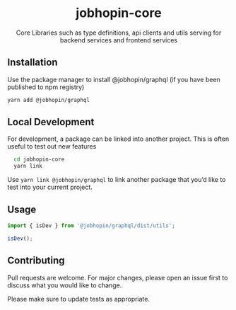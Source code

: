 <div align="center">
  <h1>jobhopin-core</h1>
  <p>Core Libraries such as type definitions, api clients and utils serving for backend services and frontend services</p>
  </div>
</div>

## Installation

Use the package manager to install @jobhopin/graphql (if you have been published to npm registry)

```bash
yarn add @jobhopin/graphql
```

## Local Development
For development, a package can be linked into another project. This is often useful to test out new features

```bash
  cd jobhopin-core
  yarn link
```

Use `yarn link @jobhopin/graphql` to link another package that you’d like to test into your current project.

## Usage

```javascript
import { isDev } from '@jobhopin/graphql/dist/utils';

isDev();
```

## Contributing

Pull requests are welcome. For major changes, please open an issue first to discuss what you would like to change.

Please make sure to update tests as appropriate.

